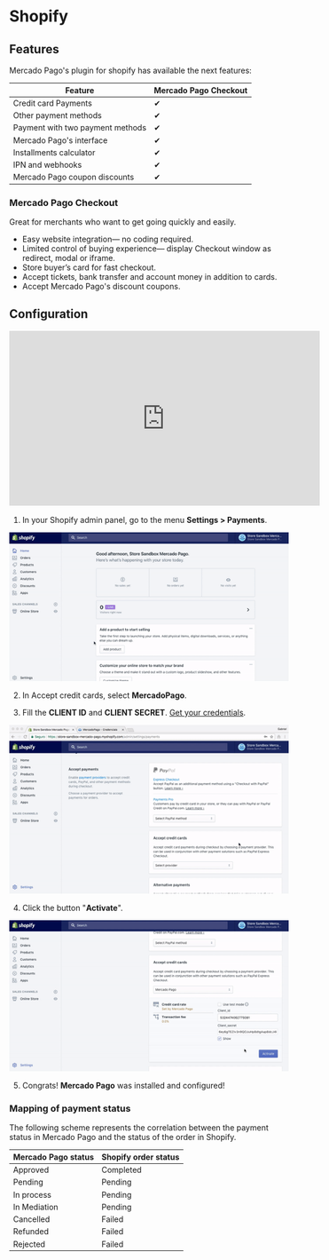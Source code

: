 # Shopify  

## Features

Mercado Pago's plugin for shopify has available the next features:

| Feature                                                   | Mercado Pago Checkout 		  |
|---------------------------------------------------------- |-------------------|
| Credit card Payments                                      | ✔                 |
| Other payment methods                                     | ✔                 |
| Payment with two payment methods	                     	  | ✔               	|
| Mercado Pago's interface                                  | ✔                 |
| Installments calculator                                   | ✔                 |
| IPN and webhooks                                          | ✔                 |
| Mercado Pago coupon discounts                             | ✔                 |

### Mercado Pago Checkout

Great for merchants who want to get going quickly and easily.

* Easy website integration— no coding required.
* Limited control of buying experience— display Checkout window as redirect, modal or iframe.
* Store buyer’s card for fast checkout.
* Accept tickets, bank transfer and account money in addition to cards.
* Accept Mercado Pago's discount coupons.

## Configuration

<center>
  <iframe width="560" height="315" src="https://www.youtube.com/embed/ZLINrH8WB0A" frameborder="0" allowfullscreen=""></iframe>
</center>

1) In your Shopify admin panel, go to the menu **Settings > Payments**.

![Configuring Mercado Pago in shopify](/images/shopify/shopify-config-1.gif)

2) In Accept credit cards, select **MercadoPago**.

3) Fill the **CLIENT ID** and **CLIENT SECRET**. [Get your credentials]([FAKER][CREDENTIALS][URL_BASIC]).

  ![Configuring client id and client secret in shopify](/images/shopify/shopify-config-2.gif)

4) Click the button "**Activate**".

  ![Saving All Settings](/images/shopify/shopify-config-3.gif)

5) Congrats! **Mercado Pago** was installed and configured!

### Mapping of payment status

The following scheme represents the correlation between the payment status in Mercado Pago and the status of the order in Shopify.

| Mercado Pago status | Shopify order status |
|---------------------|----------------------|
| Approved            | Completed            |
| Pending             | Pending              |
| In process          | Pending              |
| In Mediation        | Pending              |
| Cancelled           | Failed               |
| Refunded            | Failed               |
| Rejected            | Failed               |
